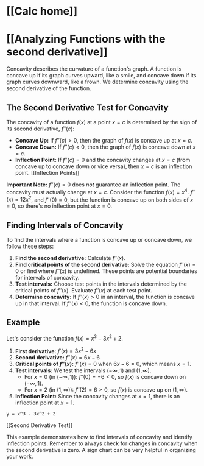 # [[Calc home]]
# [[Analyzing Functions with the second derivative]]
Concavity describes the curvature of a function's graph.  A function is concave up if its graph curves upward, like a smile, and concave down if its graph curves downward, like a frown.  We determine concavity using the second derivative of the function.

## The Second Derivative Test for Concavity

The concavity of a function $f(x)$ at a point $x=c$ is determined by the sign of its second derivative, $f''(c)$:

* **Concave Up:** If $f''(c) > 0$, then the graph of $f(x)$ is concave up at $x=c$.
* **Concave Down:** If $f''(c) < 0$, then the graph of $f(x)$ is concave down at $x=c$.
* **Inflection Point:** If $f''(c) = 0$ and the concavity changes at $x=c$ (from concave up to concave down or vice versa), then $x=c$ is an inflection point.  [[Inflection Points]]

**Important Note:** $f''(c) = 0$ does *not* guarantee an inflection point.  The concavity must actually change at $x=c$.  Consider the function $f(x) = x^4$.  $f''(x) = 12x^2$, and $f''(0) = 0$, but the function is concave up on both sides of $x=0$, so there's no inflection point at $x=0$.

## Finding Intervals of Concavity

To find the intervals where a function is concave up or concave down, we follow these steps:

1. **Find the second derivative:** Calculate $f''(x)$.
2. **Find critical points of the second derivative:** Solve the equation $f''(x) = 0$ or find where $f''(x)$ is undefined. These points are potential boundaries for intervals of concavity.
3. **Test intervals:** Choose test points in the intervals determined by the critical points of $f''(x)$.  Evaluate $f''(x)$ at each test point.
4. **Determine concavity:**  If $f''(x) > 0$ in an interval, the function is concave up in that interval. If $f''(x) < 0$, the function is concave down.


## Example

Let's consider the function $f(x) = x^3 - 3x^2 + 2$.

1. **First derivative:** $f'(x) = 3x^2 - 6x$
2. **Second derivative:** $f''(x) = 6x - 6$
3. **Critical points of $f''(x)$:** $f''(x) = 0$ when $6x - 6 = 0$, which means $x = 1$.
4. **Test intervals:** We test the intervals $(-\infty, 1)$ and $(1, \infty)$.
    * For $x = 0$ (in $(-\infty, 1)$): $f''(0) = -6 < 0$, so $f(x)$ is concave down on $(-\infty, 1)$.
    * For $x = 2$ (in $(1, \infty)$): $f''(2) = 6 > 0$, so $f(x)$ is concave up on $(1, \infty)$.
5. **Inflection Point:** Since the concavity changes at $x=1$, there is an inflection point at $x=1$.


```desmos-graph
y = x^3 - 3x^2 + 2
```

[[Second Derivative Test]]

This example demonstrates how to find intervals of concavity and identify inflection points. Remember to always check for changes in concavity when the second derivative is zero.  A sign chart can be very helpful in organizing your work.
